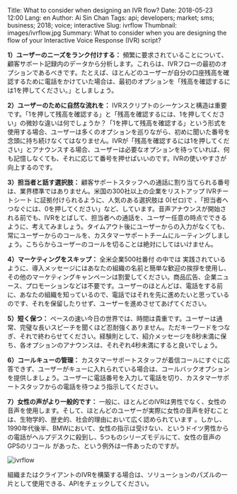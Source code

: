 Title: What to consider when designing an IVR flow?
Date: 2018-05-23 12:00
Lang: en
Author: Ai Sin Chan
Tags: api; developers; market; sms; business; 2018; voice; interactive
Slug: ivrflow
Thumbnail: images/ivrflow.jpg
Summary: What to consider when you are designing the flow of your Interactive Voice Response (IVR) script?

**1）ユーザーのニーズをランク付けする：** 頻繁に要求されていることについて、顧客サポート記録内のデータから分析します。これらは、IVRフローの最初のオプションであるべきです。たとえば、ほとんどのユーザーが自分の口座残高を確認するために電話をかけていた場合は、最初のオプションを「残高を確認するには1を押してください。」としましょう。

**2）ユーザーのために自然な流れを：** IVRスクリプトのシーケンスと構造は重要です。「1を押して残高を確認する」と「残高を確認するには、1を押してください」の微妙な違いは何でしょうか？「1を押して残高を確認する」という形式を使用する場合、ユーザーは多くのオプションを巡りながら、初めに聞いた番号を念頭に持ち続けなくてはなりません。IVRが「残高を確認するには1を押してください」とアナウンスする場合、ユーザーは必要なオプションを待っていれば、何も記憶しなくても、それに応じて番号を押せばいいのです。IVRの使いやすさが向上するのです。

**3）担当者と話す選択肢：** 顧客サポートスタッフへの通話に割り当てられる番号は、業界標準ではありません。米国の300社以上の企業をリストアップ IVRチートシート に証拠付けられるように、人気のある選択肢は 0(ゼロ)で 、「担当者へつなぐには、0を押してください」など、しています。音声アナウンスが開始される前でも、IVRをとばして、担当者への通話を、ユーザー任意の時点でできるように、考えてみましょう。タイムアウト後にユーザーからの入力がなくても、常にユーザーからのコールを、カスタマーサポートチームにルーティングしましょう。こちらからユーザーのコールを切ることは絶対にしてはいけません。

**4）マーケティングをスキップ：** 全米企業500社番付 の中では 実践されているように、導入メッセージにはあなたの組織の名前と簡単な歓迎の挨拶を使用し、その他のマーケティングキャンペーンは割愛してください。商品広告、企業ニュース、プロモーションなどは不要です。ユーザーのほとんどは、電話をする前に、あなたの組織を知っているので、電話ではそれを先に進めたいと思っているのです、それを保留したりせず、ユーザーを進めさせてあげてください。

**5）短く保つ：** ペースの速い今日の世界では、時間は貴重です。ユーザーは通常、完璧な長いスピーチを聞くほど忍耐強くありません。ただキーワードをつなぎ、それで終わらせてください。経験則として、紹介メッセージを8秒未満に保ち、各オプションのアナウンスは、それぞれ4秒未満にすると良いでしょう。

**6）コールキューの管理：** カスタマーサポートスタッフが着信コールにすぐに応答できず、ユーザーがキューに入れられている場合は、コールバックオプションを提供しましょう。ユーザーに電話番号を入力して電話を切り、カスタマーサポートスタッフからの電話を待つよう指示してください。

**7）女性の声がより一般的です：** 一般に、ほとんどのIVRは男性でなく、女性の音声を使用します。そして、ほとんどのユーザーが実際に女性の音声を好むことは、生物学的、歴史的、社会的理由において広く認められています 。しかし、1990年代後半、BMWにおいて、女性の指示は受けない、というドイツ男性からの電話がヘルプデスクに殺到し、5つものシリーズモデルにて、女性の音声のGPSのリコール があった、という例外は一件あったのですが。
 
![ivrflow](/images/ivrflow.jpg)

組織またはクライアントのIVRを構築する場合は、ソリューションのパズルの一片として使用できる、APIをチェックしてください。
